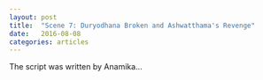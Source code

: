```yaml
---
layout: post
title:  "Scene 7: Duryodhana Broken and Ashwatthama's Revenge"
date:   2016-08-08
categories: articles
---
```


The script was written by Anamika...